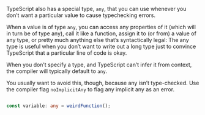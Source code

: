 TypeScript also has a special type, `any`, that you can use whenever you don’t want a particular value to cause typechecking errors.

When a value is of type `any`, you can access any properties of it (which will in turn be of type any), call it like a function, assign it to (or from) a value of any type, or pretty much anything else that’s syntactically legal:
The any type is useful when you don’t want to write out a long type just to convince TypeScript that a particular line of code is okay.

When you don’t specify a type, and TypeScript can’t infer it from context, the compiler will typically default to `any`.

You usually want to avoid this, though, because any isn’t type-checked. Use the compiler flag `noImplicitAny` to flag any implicit any as an error.

```ts

const variable: any = weirdFunction();

```
